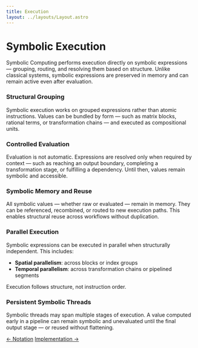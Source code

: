 ```yaml
---
title: Execution
layout: ../layouts/Layout.astro
---
```


# Symbolic Execution

Symbolic Computing performs execution directly on symbolic expressions — grouping, routing, and resolving them based on structure. Unlike classical systems, symbolic expressions are preserved in memory and can remain active even after evaluation.

### Structural Grouping

Symbolic execution works on grouped expressions rather than atomic instructions. Values can be bundled by form — such as matrix blocks, rational terms, or transformation chains — and executed as compositional units.

### Controlled Evaluation

Evaluation is not automatic. Expressions are resolved only when required by context — such as reaching an output boundary, completing a transformation stage, or fulfilling a dependency. Until then, values remain symbolic and accessible.

### Symbolic Memory and Reuse

All symbolic values — whether raw or evaluated — remain in memory. They can be referenced, recombined, or routed to new execution paths. This enables structural reuse across workflows without duplication.

### Parallel Execution

Symbolic expressions can be executed in parallel when structurally independent. This includes:
- **Spatial parallelism**: across blocks or index groups
- **Temporal parallelism**: across transformation chains or pipelined segments

Execution follows structure, not instruction order.

### Persistent Symbolic Threads

Symbolic threads may span multiple stages of execution. A value computed early in a pipeline can remain symbolic and unevaluated until the final output stage — or reused without flattening.

<div class="hidden sm:flex justify-between mt-12 text-sm font-medium">
  <a href="/notation" class="link-nav-soft">← Notation</a>
  <a href="/implementation" class="link-nav-soft">Implementation →</a>
</div>
